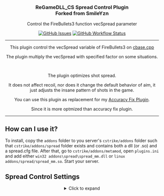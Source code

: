 <h3 align="center">ReGameDLL_CS Spread Control Plugin<br/>Forked from SmileYzn</h3>

<p align="center">Control the FireBullets3 function vecSpread parameter</p>

<p align="center">
    <a href="https://github.com/SmileYzn/spread/issues"><img alt="GitHub Issues" src="https://img.shields.io/github/issues-raw/smileyzn/spread?style=flat-square"></a>
    <a href="https://github.com/SmileYzn/spread/actions"><img alt="GitHub Workflow Status" src="https://img.shields.io/github/actions/workflow/status/SmileYzn/spread/build.yml?branch=main&label=Build&style=flat-square"></a>
</p>

<hr>

<p align="center">This plugin control the vecSpread variable of FireBullets3 on <a href="https://github.com/rehlds/ReGameDLL_CS/blob/master/regamedll/dlls/cbase.cpp#L1268" target="_blank">cbase.cpp</a></p>
<p align="center">The plugin multiply the vecSpread with specified factor on some situations.</p>

<br>

<p align="center">The plugin optimizes shot spread.</p>
<p align="center">It does not affect recoil, nor does it change the default behavior of aim, it just adjusts the insane pattern of shots in the game.</p>
<p align="center">You can use this plugin as replacement for my <a href="https://github.com/smileYzn/accuracyfix" target="_blank">Accuracy Fix Plugin</a>.</p>
<p align="center">Since it is more optmized than accuracy fix plugin.</p>

<hr>

## How can I use it?
To install, copy the `addons` folder to you server's `cstrike/addons` folder such that `cstrike/addons/spread` folder exists and contains both a dll (or .so) and a spread.cfg file.
After that, go to `cstrike/addons/metamod`, open `plugins.ini` and add either `win32 addons\spread\spread_mm.dll` or `linux addons/spread/spread_mm.so`.
Start your server.

## Spread Control Settings
<details>
  <summary align="center">Click to expand</summary>

```
// Spread Control Plugin
// This plugin controls the vecSpread variable of FireBullets3
// https://github.com/rehlds/ReGameDLL_CS/blob/master/regamedll/dlls/cbase.cpp#L1268
//								
// The plugin multiply the vecSpread with specified factor on some situations.
//
// 1. Any value bellow 0.0 will be ignored, which means you just need to set it to -1.0 to ignore that scenario;
// 2. To completly remove spread of weapon shots, you may set everything to -1.0, and set default to 0.0 for all;
// 3. The spread_deadCenterFirstShot cvar works by completely removing the spread to make the first shot go right to the center of the crosshair.
//								
// weapon		Name of the weapon WITHOUT prefix, e.g., ak47.
// in air		pread mitigation while player is airborne.
// moving & standing	Spread mitigation while player is moving and NOT ducking.
// moving & ducking	Spread mitigation while player is moving AND ducking.
// standing still	Spread mitigation while player is NOT moving and NOT ducking.
// ducking still	Spread mitigation while player is NOT moving AND ducking.
// default		Default spread mitigation when the player a settings does not apply to a specific situation, or for other situations not mentioned here.
//
// Usage:	spread_wpn <weapon_name> <in_air> <moving_standing> <moving_ducking> <standing_still> <ducking_still> <default>
// Example:     spread_wpn ak47 -1.0 -1.0 0.8 0.75 0.70 -1.0
//
//      COMMAND  |  WEAPON  |  IN   |  MOVING &  |  MOVING &  |  STANDING  |  DUCKING  |  DEFAULT  |
//                          |  AIR  |  STANDING  |  DUCKING   |   STILL    |   STILL   |           |
//
      spread_wpn    galil     -1.0       -1.0         0.85          0.8         0.7         -1.0
      spread_wpn    ak47      -1.0       -1.0         0.85          0.6         0.5         -1.0
      spread_wpn    scout     -1.0       -1.0         0.85         -1.0        -1.0         -1.0
      spread_wpn    sg55      -1.0       -1.0         0.85          0.85        0.8         -1.0
      spread_wpn    awp       -1.0       -1.0         0.85         -1.0        -1.0         -1.0
      spread_wpn    g3sg1     -1.0       -1.0         0.85         -1.0        -1.0         -1.0
      spread_wpn    famas     -1.0       -1.0         0.85          0.75        0.65        -1.0
      spread_wpn    m4a1      -1.0       -1.0         0.85          0.65        0.55        -1.0
      spread_wpn    aug       -1.0       -1.0         0.85          0.9         0.8         -1.0
      spread_wpn    sg550     -1.0       -1.0         0.85         -1.0        -1.0         -1.0
      spread_wpn    glock     -1.0       -1.0         0.85          0.6         0.5         -1.0
      spread_wpn    usp       -1.0       -1.0         0.85          0.7         0.6         -1.0
      spread_wpn    p228      -1.0       -1.0         0.85          0.6         0.5         -1.0
      spread_wpn    deagle    -1.0       -1.0         0.85         -1.0        -1.0         -1.0
      spread_wpn    elites    -1.0       -1.0         0.85         -1.0        -1.0         -1.0
      spread_wpn    fn57      -1.0       -1.0         0.85         -1.0        -1.0         -1.0
      spread_wpn    mac10     -1.0       -1.0         0.85         -1.0        -1.0         -1.0
      spread_wpn    tmp       -1.0       -1.0         0.85         -1.0        -1.0         -1.0
      spread_wpn    mp5       -1.0       -1.0         0.85          0.8         0.7         -1.0
      spread_wpn    ump45     -1.0       -1.0         0.85         -1.0        -1.0         -1.0
      spread_wpn    p90       -1.0       -1.0         0.85         -1.0        -1.0         -1.0
      spread_wpn    m249      -1.0       -1.0         0.85         -1.0        -1.0         -1.0

      spread_deadCenterFirstShot "1"
```
</details>
